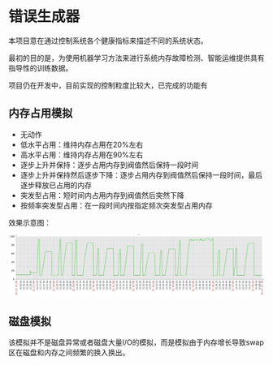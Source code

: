 # 错误生成器

本项目意在通过控制系统各个健康指标来描述不同的系统状态。

最初的目的是，为使用机器学习方法来进行系统内存故障检测、智能运维提供具有指导性的训练数据。

项目仍在开发中，目前实现的控制粒度比较大，已完成的功能有

## 内存占用模拟

- 无动作
- 低水平占用：维持内存占用在20%左右
- 高水平占用：维持内存占用在90%左右
- 逐步上升并保持：逐步占用内存到阀值然后保持一段时间
- 逐步上升并保持然后逐步下降：逐步占用内存到阀值然后保持一段时间，最后逐步释放已占用的内存
- 突发型占用：短时间内占用内存到阀值然后突然下降
- 按频率突发型占用：在一段时间内按指定频次突发型占用内存

效果示意图：

![](./imgs/mem.jpg)

## 磁盘模拟

该模拟并不是磁盘异常或者磁盘大量I/O的模拟，而是模拟由于内存增长导致swap区在磁盘和内存之间频繁的换入换出。
